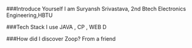 ###Introduce Yourself I am Suryansh Srivastava, 2nd Btech Electronics Engineering,HBTU

###Tech Stack I use JAVA , CP , WEB D

###How did I discover Zoop? From a friend
